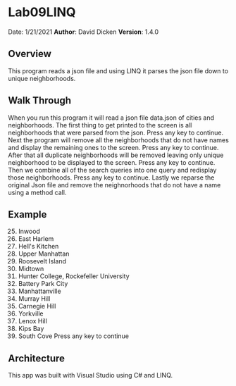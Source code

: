 # Lab09LINQ
  
Date: 1/21/2021
**Author**: David Dicken
**Version**: 1.4.0 

## Overview
This program reads a json file and using LINQ it parses the json file down to unique neighborhoods.

## Walk Through
When you run this program it will read a json file data.json of cities and neighborhoods.
The first thing to get printed to the screen is all neighborhoods that were parsed from the json. Press any key to continue.
Next the program will remove all the neighborhoods that do not have names and display the remaining ones to the screen. Press any key to continue.
After that all duplicate neighborhoods will be removed leaving only unique neighborhood to be displayed to the screen. Press any key to continue.
Then we combine all of the search queries into one query and redisplay those neighborhoods. Press any key to continue.
Lastly we reparse the original Json file and remove the neighnorhoods that do not have a name using a method call.

## Example
25. Inwood
26. East Harlem
27. Hell's Kitchen
28. Upper Manhattan
29. Roosevelt Island
30. Midtown
31. Hunter College, Rockefeller University
32. Battery Park City
33. Manhattanville
34. Murray Hill
35. Carnegie Hill
36. Yorkville
37. Lenox Hill
38. Kips Bay
39. South Cove
Press any key to continue

## Architecture
This app was built with Visual Studio using C# and LINQ.
